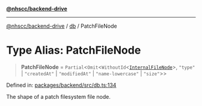 [**@nhscc/backend-drive**](../../README.md)

***

[@nhscc/backend-drive](../../README.md) / [db](../README.md) / PatchFileNode

# Type Alias: PatchFileNode

> **PatchFileNode** = `Partial`\<`Omit`\<`WithoutId`\<[`InternalFileNode`](InternalFileNode.md)\>, `"type"` \| `"createdAt"` \| `"modifiedAt"` \| `"name-lowercase"` \| `"size"`\>\>

Defined in: [packages/backend/src/db.ts:134](https://github.com/nhscc/drive.api.hscc.bdpa.org/blob/cc6ab5a21520f62a19ce4eb5924de51caa830ea7/packages/backend/src/db.ts#L134)

The shape of a patch filesystem file node.
